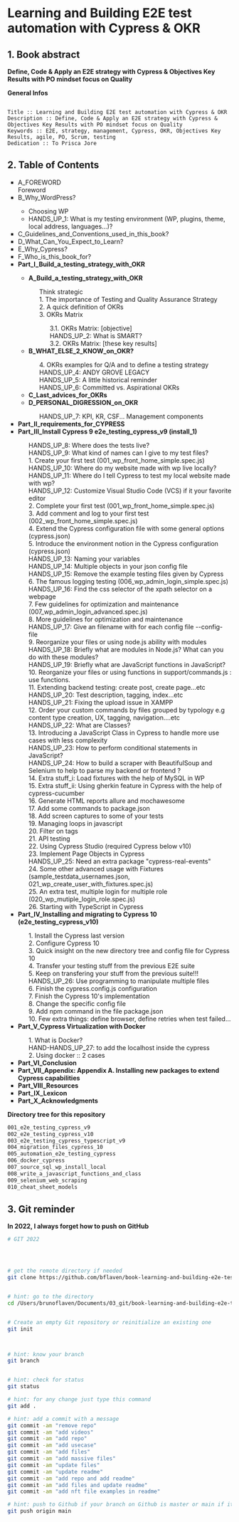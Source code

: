 # Learning and Building E2E test automation with Cypress & OKR

## 1. Book abstract

**Define, Code & Apply an E2E strategy with Cypress & Objectives Key Results with PO mindset focus on Quality**


__General Infos__

```

Title :: Learning and Building E2E test automation with Cypress & OKR
Description :: Define, Code & Apply an E2E strategy with Cypress & Objectives Key Results with PO mindset focus on Quality
Keywords :: E2E, strategy, management, Cypress, OKR, Objectives Key Results, agile, PO, Scrum, testing
Dedication :: To Prisca Jore 

```



## 2. Table of Contents

<ul type="square">
<!-- intro -->
<li>A_FOREWORD</li>
    Foreword
<li>B_Why_WordPress?</li>
	<ul type="circle">
	    <li>Choosing WP</li>
		<li>HANDS_UP_1: What is my testing environment (WP, plugins, theme, local address, languages...)?</li>
	</ul>
<li>C_Guidelines_and_Conventions_used_in_this_book?</li>
<li>D_What_Can_You_Expect_to_Learn?</li>
<li>E_Why_Cypress?</li>
<li>F_Who_is_this_book_for?</li>

<!-- part_I -->
<li><b>Part_I_Build_a_testing_strategy_with_OKR</b></li>
	<ul type="circle">
		<li><b>A_Build_a_testing_strategy_with_OKR</b></li>
			<ul type="none">
			    <li>Think strategic</li>
			    <li>1. The importance of Testing and Quality Assurance Strategy</li>
			    <li>2. A quick definition of OKRs</li>
			    <li>3. OKRs Matrix</li>
			    	<ul type="none">
			    	<li>3.1.  OKRs Matrix: [objective]</li>
			    	<li>HANDS_UP_2: What is SMART?</li>
			    	<li>3.2. OKRs Matrix: [these key results]</li>
			    	</ul>
			</ul>
		<li><b>B_WHAT_ELSE_2_KNOW_on_OKR?</b></li>
			<ul type="none">
		    <li>4. OKRs examples for Q/A and to define a testing strategy</li>
		    <li>HANDS_UP_4: ANDY GROVE LEGACY</li>
		    <li>HANDS_UP_5: A little historical reminder</li>
		    <li>HANDS_UP_6: Committed vs. Aspirational OKRs</li>
			</ul>
		<li><b>C_Last_advices_for_OKRs</b></li>
		<li><b>D_PERSONAL_DIGRESSION_on_OKR</b></li>
			<ul type="none">
		    <li>HANDS_UP_7: KPI, KR, CSF... Management components</li>
			</ul>
	</ul>


<!-- Part_II -->
<li><b>Part_II_requirements_for_CYPRESS</b></li>

<!-- Part_III -->
<li><b>Part_III_Install Cypress 9 e2e_testing_cypress_v9 (install_1)</b></li>
		<ul type="none">
	    <li>HANDS_UP_8: Where does the tests live?</li>
	    <li>HANDS_UP_9: What kind of names can I give to my test files?</li>
	    <li>1. Create your first test (001_wp_front_home_simple.spec.js)</li>
	    <li>HANDS_UP_10: Where do my website made with wp live locally?</li>
	    <li>HANDS_UP_11: Where do I tell Cypress to test my local website made with wp?</li>
	    <li>HANDS_UP_12: Customize Visual Studio Code (VCS) if it your favorite editor </li>
	    <li>2. Complete your first test (001_wp_front_home_simple.spec.js)</li>
	    <li>3. Add comment and log to your first test (002_wp_front_home_simple.spec.js)</li>
	    <li>4. Extend the Cypress configuration file with some general options (cypress.json)</li>
	    <li>5. Introduce the environment notion in the Cypress configuration (cypress.json)</li>
	    <li>HANDS_UP_13: Naming your variables</li>
	    <li>HANDS_UP_14: Multiple objects in your json config file</li>
	    <li>HANDS_UP_15: Remove the example testing files given by Cypress</li>
	    <li>6. The famous logging testing (006_wp_admin_login_simple.spec.js)</li>
	    <li>HANDS_UP_16: Find the css selector of the xpath selector on a webpage</li>
	    <li>7. Few guidelines for optimization and maintenance (007_wp_admin_login_advanced.spec.js)</li>
	    <li>8. More guidelines for optimization and maintenance</li>
	    HANDS_UP_17: Give an filename with for each config file --config-file</li>
	    <li>9. Reorganize your files or using node.js ability with modules</li>
	    <li>HANDS_UP_18: Briefly what are modules in Node.js? What can you do with these modules?</li>
	    <li>HANDS_UP_19: Briefly what are JavaScript functions in JavaScript?</li>
	    <li>10. Reorganize your files or using functions in support/commands.js :  use functions.</li>
	    <li>11. Extending backend testing: create post, create page...etc</li>
	    <li>HANDS_UP_20: Test description, tagging, index...etc</li>
	    <li>HANDS_UP_21: Fixing the upload issue in XAMPP</li>
	    <li>12. Order your custom commands by files grouped by typology e.g content type creation, UX, tagging, navigation....etc</li>
	    <li>HANDS_UP_22:  What are Classes?</li>
	    <li>13. Introducing a JavaScript Class in Cypress to handle more use cases with less complexity</li>
	    <li>HANDS_UP_23: How to perform conditional statements in JavaScript?</li>
	    <li>HANDS_UP_24: How to build a scraper with BeautifulSoup and Selenium to help to parse my backend or frontend ?</li>
	    <li>14. Extra stuff_i: Load fixtures with the help of MySQL in WP</li>
	    <li>15. Extra stuff_ii: Using gherkin feature in Cypress with the help of cypress-cucumber</li>
	    <li>16.  Generate HTML reports allure and mochawesome</li>
	    <li>17. Add some commands to package.json</li>
	    <li>18. Add screen captures to some of your tests</li>
	    <li>19. Managing loops in javascript</li>
	    <li>20. Filter on tags</li>
	    <li>21. API testing</li>
	    <li>22. Using Cypress Studio (required Cypress below v10)</li>
	    <li>23. Implement Page Objects in Cypress</li>
	    <li>HANDS_UP_25: Need an extra package "cypress-real-events"</li>
	    <li>24. Some other advanced usage with Fixtures (sample_testdata_usernames.json, 021_wp_create_user_with_fixtures.spec.js)</li>
	    <li>25. An extra test, multiple login for multiple role (020_wp_mutiple_login_role.spec.js)</li>
	    <li>26. Starting with TypeScript in Cypress</li>
		</ul>
<!-- Part_IV -->
<li><b>Part_IV_Installing and migrating to Cypress 10 (e2e_testing_cypress_v10)</b></li>
		<ul type="none">
	    <li>1. Install the Cypress last version</li>
	    <li>2. Configure Cypress 10</li>
	    <li>3. Quick insight on the new directory tree and config file for Cypress 10</li>
	    <li>4. Transfer your testing stuff from the previous E2E suite</li>
	    <li>5. Keep on transfering your stuff from the previous suite!!!</li>
	    <li>HANDS_UP_26: Use programming to manipulate multiple files</li>
	    <li>6. Finish the cypress.config.js configuration</li>
	    <li>7. Finish the Cypress 10's implementation</li>
	    <li>8. Change the specific config file</li>
	    <li>9. Add npm command in the file package.json</li>
	    <li>10. Few extra things:  define browser, define retries when test failed...</li>
		</ul>
<!-- Part_V -->
<li><b>Part_V_Cypress Virtualization with Docker</b></li>
		<ul type="none">
	    <li>1. What is Docker?</li>
	    <li>HAND-HANDS_UP_27: to add the localhost inside the cypress</li>
	    <li>2. Using docker :: 2 cases</li>
		</ul>
<!-- Part_VI -->
<li><b>Part_VI_Conclusion</b></li>
<!-- Part_VII -->
<li><b>Part_VII_Appendix: Appendix A. Installing new packages to extend Cypress capabilities</b></li>
<!-- Part_VIII -->
<li><b>Part_VIII_Resources</b></li>
<!-- Part_IX -->
<li><b>Part_IX_Lexicon</b></li>
<!-- Part_X -->
<li><b>Part_X_Acknowledgments</b></li>
</ul>





**Directory tree for this repository**
```bash
001_e2e_testing_cypress_v9
002_e2e_testing_cypress_v10
003_e2e_testing_cypress_typescript_v9
004_migration_files_cypress_10
005_automation_e2e_testing_cypress
006_docker_cypress
007_source_sql_wp_install_local
008_write_a_javascript_functions_and_class
009_selenium_web_scraping
010_cheat_sheet_models
```


## 3. Git reminder

**In 2022, I always forget how to push on GitHub**

```bash
# GIT 2022




# get the remote directory if needed
git clone https://github.com/bflaven/book-learning-and-building-e2e-test-automation-with-cypress-and-okr.git


# hint: go to the directory
cd /Users/brunoflaven/Documents/03_git/book-learning-and-building-e2e-test-automation-with-cypress-and-okr


# Create an empty Git repository or reinitialize an existing one
git init



# hint: know your branch
git branch


# hint: check for status
git status

# hint: for any change just type this command
git add .

# hint: add a commit with a message
git commit -am "remove repo"
git commit -am "add videos"
git commit -am "add repo"
git commit -am "add usecase"
git commit -am "add files"
git commit -am "add massive files"
git commit -am "update files"
git commit -am "update readme"
git commit -am "add repo and add readme"
git commit -am "add files and update readme"
git commit -am "add nft file examples in readme"

# hint: push to Github if your branch on Github is master or main if it main
git push origin main

```





